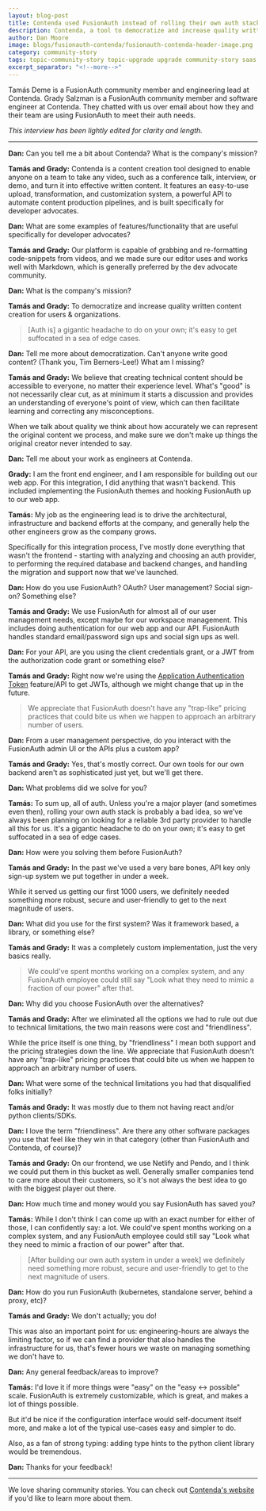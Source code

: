 ```yaml
---
layout: blog-post
title: Contenda used FusionAuth instead of rolling their own auth stack and saved "a lot" of time
description: Contenda, a tool to democratize and increase quality written content, used FusionAuth instead of rolling their own auth stack. 
author: Dan Moore
image: blogs/fusionauth-contenda/fusionauth-contenda-header-image.png
category: community-story
tags: topic-community-story topic-upgrade upgrade community-story saas content developer-relations topic-upgrade-homegrown homegrown
excerpt_separator: "<!--more-->"
---
```


Tamás Deme is a FusionAuth community member and engineering lead at Contenda. Grady Salzman is a FusionAuth community member and software engineer at Contenda. They chatted with us over email about how they and their team are using FusionAuth to meet their auth needs. 

<!--more-->

*This interview has been lightly edited for clarity and length.*

-------

**Dan:** Can you tell me a bit about Contenda? What is the company's mission?

**Tamás and Grady:** Contenda is a content creation tool designed to enable anyone on a team to take any video, such as a conference talk, interview, or demo, and turn it into effective written content. It features an easy-to-use upload, transformation, and customization system, a powerful API to automate content production pipelines, and is built specifically for developer advocates.

**Dan:** What are some examples of features/functionality that are useful specifically for developer advocates?

**Tamás and Grady:** Our platform is capable of grabbing and re-formatting code-snippets from videos, and we made sure our editor uses and works well with Markdown, which is generally preferred by the dev advocate community.

**Dan:** What is the company's mission?

**Tamás and Grady:** To democratize and increase quality written content creation for users & organizations.

> [Auth is] a gigantic headache to do on your own; it's easy to get suffocated in a sea of edge cases.

**Dan:** Tell me more about democratization. Can't anyone write good content? (Thank you, Tim Berners-Lee!) What am I missing?

**Tamás and Grady:** We believe that creating technical content should be accessible to everyone, no matter their experience level. What's "good" is not necessarily clear cut, as at minimum it starts a discussion and provides an understanding of everyone's point of view, which can then facilitate learning and correcting any misconceptions.

When we talk about quality we think about how accurately we can represent the original content we process, and make sure we don't make up things the original creator never intended to say.

**Dan:** Tell me about your work as engineers at Contenda.

**Grady:**  I am the front end engineer, and I am responsible for building out our web app. For this integration, I did anything that wasn't backend. This included implementing the FusionAuth themes and hooking FusionAuth up to our web app.

**Tamás:** My job as the engineering lead is to drive the architectural, infrastructure and backend efforts at the company, and generally help the other engineers grow as the company grows.

Specifically for this integration process, I've mostly done everything that wasn't the frontend - starting with analyzing and choosing an auth provider, to performing the required database and backend changes, and handling the migration and support now that we've launched.

**Dan:** How do you use FusionAuth? OAuth? User management? Social sign-on? Something else?

**Tamás and Grady:** We use FusionAuth for almost all of our user management needs, except maybe for our workspace management. This includes doing authentication for our web app and our API. FusionAuth handles standard email/password sign ups and social sign ups as well.

**Dan:** For your API, are you using the client credentials grant, or a JWT from the authorization code grant or something else?

**Tamás and Grady:** Right now we're using the [Application Authentication Token](/docs/v1/tech/tutorials/application-authentication-tokens) feature/API to get JWTs, although we might change that up in the future.

> We appreciate that FusionAuth doesn't have any "trap-like" pricing practices that could bite us when we happen to approach an arbitrary number of users.

**Dan:** From a user management perspective, do you interact with the FusionAuth admin UI or the APIs plus a custom app?

**Tamás and Grady:** Yes, that's mostly correct. Our own tools for our own backend aren't as sophisticated just yet, but we'll get there.

**Dan:** What problems did we solve for you?

**Tamás:** To sum up, all of auth. Unless you're a major player (and sometimes even then), rolling your own auth stack is probably a bad idea, so we've always been planning on looking for a reliable 3rd party provider to handle all this for us. It's a gigantic headache to do on your own; it's easy to get suffocated in a sea of edge cases.

**Dan:** How were you solving them before FusionAuth?

**Tamás and Grady:** In the past we've used a very bare bones, API key only sign-up system we put together in under a week.

While it served us getting our first 1000 users, we definitely needed something more robust, secure and user-friendly to get to the next magnitude of users.

**Dan:** What did you use for the first system? Was it framework based, a library, or something else?

**Tamás and Grady:** It was a completely custom implementation, just the very basics really.

> We could've spent months working on a complex system, and any FusionAuth employee could still say "Look what they need to mimic a fraction of our power" after that.

**Dan:** Why did you choose FusionAuth over the alternatives?

**Tamás and Grady:** After we eliminated all the options we had to rule out due to technical limitations, the two main reasons were cost and "friendliness".

While the price itself is one thing, by "friendliness" I mean both support and the pricing strategies down the line. We appreciate that FusionAuth doesn't have any "trap-like" pricing practices that could bite us when we happen to approach an arbitrary number of users.

**Dan:** What were some of the technical limitations you had that disqualified folks initially?

**Tamás and Grady:** It was mostly due to them not having react and/or python clients/SDKs.

**Dan:** I love the term "friendliness". Are there any other software packages you use that feel like they win in that category (other than FusionAuth and Contenda, of course)?

**Tamás and Grady:** On our frontend, we use Netlify and Pendo, and I think we could put them in this bucket as well. Generally smaller companies tend to care more about their customers, so it's not always the best idea to go with the biggest player out there.

**Dan:** How much time and money would you say FusionAuth has saved you?

**Tamás:** While I don't think I can come up with an exact number for either of those, I can confidently say: a lot. We could've spent months working on a complex system, and any FusionAuth employee could still say "Look what they need to mimic a fraction of our power" after that.

> [After building our own auth system in under a week] we definitely need something more robust, secure and user-friendly to get to the next magnitude of users.

**Dan:** How do you run FusionAuth (kubernetes, standalone server, behind a proxy, etc)?

**Tamás and Grady:** We don't actually; you do!

This was also an important point for us: engineering-hours are always the limiting factor, so if we can find a provider that also handles the infrastructure for us, that's fewer hours we waste on managing something we don't have to.

**Dan:** Any general feedback/areas to improve?

**Tamás:** I'd love it if more things were "easy" on the "easy <-> possible" scale. FusionAuth is extremely customizable, which is great, and makes a lot of things possible.

But it'd be nice if the configuration interface would self-document itself more, and make a lot of the typical use-cases easy and simpler to do.

Also, as a fan of strong typing: adding type hints to the python client library would be tremendous.

**Dan:** Thanks for your feedback!

-------

We love sharing community stories. You can check out [Contenda's website](https://contenda.co/) if you'd like to learn more about them. 


